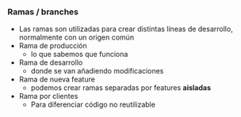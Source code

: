### Ramas / branches
* Las ramas son utilizadas para crear distintas líneas de desarrollo, normalmente con un origen común
 * Rama de producción
   * lo que sabemos que funciona
 * Rama de desarrollo
   * donde se van añadiendo modificaciones
 * Rama de nueva feature
   * podemos crear ramas separadas por features **aisladas**
 * Rama por clientes
   * Para diferenciar código no reutilizable
